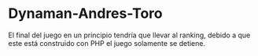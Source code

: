 # Dynaman-Andres-Toro
El final del juego en un principio tendría que llevar al ranking, debido a que este está construido con PHP el juego solamente se detiene.
